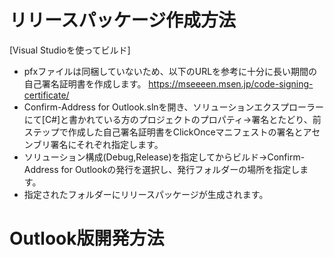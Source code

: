 # リリースパッケージ作成方法 #

[Visual Studioを使ってビルド]

* pfxファイルは同梱していないため、以下のURLを参考に十分に長い期間の自己署名証明書を作成します。
    https://mseeeen.msen.jp/code-signing-certificate/
* Confirm-Address for Outlook.slnを開き、ソリューションエクスプローラーにて[C#]と書かれている方のプロジェクトのプロパティ→署名とたどり、前ステップで作成した自己署名証明書をClickOnceマニフェストの署名とアセンブリ署名にそれぞれ指定します。
* ソリューション構成(Debug,Release)を指定してからビルド→Confirm-Address for Outlookの発行を選択し、発行フォルダーの場所を指定します。
* 指定されたフォルダーにリリースパッケージが生成されます。

# Outlook版開発方法 #
